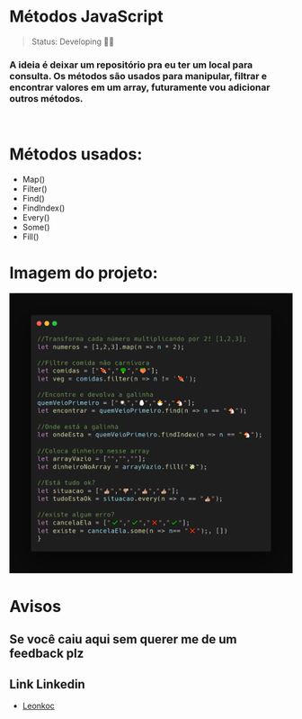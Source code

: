# Métodos JavaScript
> Status: Developing 🚧👷
### A ideia é deixar um repositório pra eu ter um local para consulta. Os métodos são usados para manipular, filtrar e encontrar valores em um array, futuramente vou adicionar outros métodos.
<br>

# Métodos usados:
+ Map() 
+ Filter()
+ Find()
+ FindIndex()
+ Every()
+ Some()
+ Fill()

# Imagem do projeto:

<p align="center">
  <img src="./readme.png"  title="hover text">
</p>

# Avisos
## Se você caiu aqui sem querer me de um feedback plz

## Link Linkedin
+ [Leonkoc](https://www.linkedin.com/in/leon-ortega-cerqueira-frontend/)